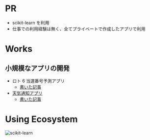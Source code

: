 # PR

- scikit-learn を利用
- 仕事での利用経験は無く、全てプライベートで作成したアプリで利用

# Works

## 小規模なアプリの開発

- ロト 6 当選番号予測アプリ
  - [書いた記事](https://kurosame-th.hatenadiary.com/entry/2019/03/30/204921)
- [天気通知アプリ](https://github.com/kurosame/bots-python/blob/master/bots/weather.py)
  - [書いた記事](https://qiita.com/kurosame/items/b6dbc5a7d900e6dc2b6f)

# Using Ecosystem

![scikit-learn](/scikit-learn.png 'scikit-learn')
